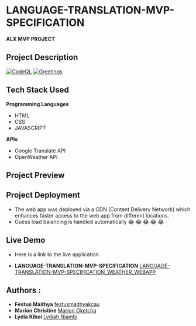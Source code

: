 # LANGUAGE-TRANSLATION-MVP-SPECIFICATION
**ALX MVP PROJECT**


## Project Description


[![CodeQL](https://github.com/festusmaithyakcau/LANGUAGE-TRANSLATION-MVP-SPECIFICATION/actions/workflows/codeql.yml/badge.svg)](https://github.com/festusmaithyakcau/LANGUAGE-TRANSLATION-MVP-SPECIFICATION/actions/workflows/codeql.yml)
[![Greetings](https://github.com/festusmaithyakcau/LANGUAGE-TRANSLATION-MVP-SPECIFICATION/actions/workflows/greetings.yml/badge.svg)](https://github.com/festusmaithyakcau/LANGUAGE-TRANSLATION-MVP-SPECIFICATION/actions/workflows/greetings.yml)

## Tech Stack Used

**Programming Languages**
  - HTML
  - CSS
  - JAVASCRIPT

**APIs**
  - Google Translate API
  - OpenWeather API


## Project Preview



## Project Deployment

- The web app was deployed via a CDN (Content Delivery Network) which enhances faster access to the web app from different locations.
- Guess load balancing is handled automatically 😂 😂 😂 😂 😂 




## Live Demo

- Here is a link to the live application 
* **LANGUAGE-TRANSLATION-MVP-SPECIFICATION** [LANGUAGE-TRANSLATION-MVP-SPECIFICATION_WEATHER_WEBAPP](https://language-translation-mvp-specification.pages.dev/)



## Authors :

* **Festus Maithya** [festusmaithyakcau](https://github.com/festusmaithyakcau)
* **Marion Christine** [Marion Oketcha](https://github.com/MARIONCHRISTINE)
* **Lydia Kiboi** [Lydiah Njambi](https://github.com/Lydiah6470)

